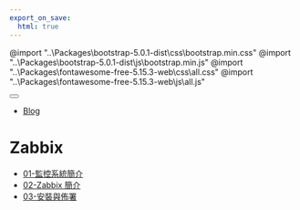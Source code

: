 ```yaml
---
export_on_save:
  html: true
---
```


@import "..\Packages\bootstrap-5.0.1-dist\css\bootstrap.min.css"
@import "..\Packages\bootstrap-5.0.1-dist\js\bootstrap.min.js"
@import "..\Packages\fontawesome-free-5.15.3-web\css\all.css"
@import "..\Packages\fontawesome-free-5.15.3-web\js\all.js"

<nav class="navbar navbar-expand-lg navbar-light bg-light">
  <div class="container-fluid">
    <a class="navbar-brand" href="https://knarf0506.github.io/"><i class="fas fa-home"></i></a>
    <button class="navbar-toggler" type="button" data-bs-toggle="collapse" data-bs-target="#navbarSupportedContent" aria-controls="navbarSupportedContent" aria-expanded="false" aria-label="Toggle navigation">
      <span class="navbar-toggler-icon"></span>
    </button>
    <div class="collapse navbar-collapse" id="navbarSupportedContent">
      <ul class="navbar-nav me-auto mb-2 mb-lg-0">
        <li class="nav-item">
          <a class="nav-link active" aria-current="page" href="#">Blog</a>
        </li>
      </ul>
    </div>
  </div>
</nav>

# Zabbix

* [01-監控系統簡介](/01-監控系統簡介/index.html)
* [02-Zabbix 簡介](/02-Zabbix%20簡介/index.html)
* [03-安裝與佈署](/03-安裝與佈署/index.html)
